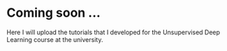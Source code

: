 # Coming soon ...

Here I will upload the tutorials that I developed for the Unsupervised Deep Learning course at the university.
